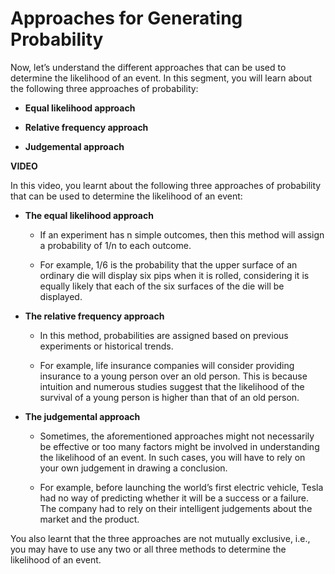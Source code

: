# Approaches for Generating Probability

Now, let’s understand the different approaches that can be used to determine the likelihood of an event. In this segment, you will learn about the following three approaches of probability:

- **Equal likelihood approach**

- **Relative frequency approach**

- **Judgemental approach**

**VIDEO**

In this video, you learnt about the following three approaches of probability that can be used to determine the likelihood of an event:

- **The equal likelihood approach**
  
  - If an experiment has n simple outcomes, then this method will assign a probability of 1/n to each outcome.
  
  - For example, 1/6 is the probability that the upper surface of an ordinary die will display six pips when it is rolled, considering it is equally likely that each of the six surfaces of the die will be displayed.  

- **The relative frequency approach**
  
  - In this method, probabilities are assigned based on previous experiments or historical trends.
  
  - For example,  life insurance companies will consider providing insurance to a young person over an old person. This is because intuition and numerous studies suggest that the likelihood of the survival of a young person is higher than that of an old person.  

- **The judgemental approach**
  
  - Sometimes, the aforementioned approaches might not necessarily be effective or too many factors might be involved in understanding the likelihood of an event. In such cases, you will have to rely on your own judgement in drawing a conclusion.
  
  - For example, before launching the world’s first electric vehicle, Tesla had no way of predicting whether it will be a success or a failure. The company had to rely on their intelligent judgements about the market and the product.  

You also learnt that the three approaches are not mutually exclusive, i.e., you may have to use any two or all three methods to determine the likelihood of an event.
